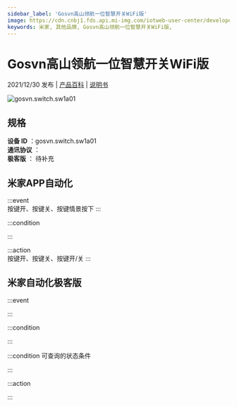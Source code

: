 ```yaml
---
sidebar_label: 'Gosvn高山领航一位智慧开关WiFi版'
image: https://cdn.cnbj1.fds.api.mi-img.com/iotweb-user-center/developer_1679048027758qCkyO7y7.png?GalaxyAccessKeyId=AKVGLQWBOVIRQ3XLEW&Expires=9223372036854775807&Signature=P/vcS6E8glBJeZWKSNPFwbPZTkY=
keywords: 米家, 其他品牌, Gosvn高山领航一位智慧开关WiFi版, 
---
```

# Gosvn高山领航一位智慧开关WiFi版

2021/12/30 发布 | [产品百科](https://home.mi.com/webapp/content/baike/product/index.html?model=gosvn.switch.sw1a01/) | [说明书](https://home.mi.com/views/introduction.html?model=gosvn.switch.sw1a01&region=cn)

![gosvn.switch.sw1a01](https://cdn.cnbj1.fds.api.mi-img.com/iotweb-user-center/developer_1679048027758qCkyO7y7.png?GalaxyAccessKeyId=AKVGLQWBOVIRQ3XLEW&Expires=9223372036854775807&Signature=P/vcS6E8glBJeZWKSNPFwbPZTkY=)

## 规格  
> 
**设备 ID** ：gosvn.switch.sw1a01  
**通讯协议** ：  
**极客版**  ： 待补充 


## 米家APP自动化  

:::event  
按键开、按键关、按键情景按下
:::

:::condition  

:::

:::action   
按键开、按键关、按键开/关
:::

## 米家自动化极客版  

:::event  

:::

:::condition  

:::

:::condition 可查询的状态条件  

:::

:::action  

:::

        
